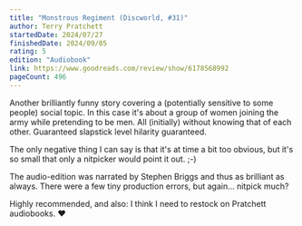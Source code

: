 ```yaml
---
title: "Monstrous Regiment (Discworld, #31)"
author: Terry Pratchett
startedDate: 2024/07/27
finishedDate: 2024/09/05
rating: 5
edition: "Audiobook"
link: https://www.goodreads.com/review/show/6178568992
pageCount: 496
---
```

Another brilliantly funny story covering a (potentially sensitive to some people) social topic. In this case it's about a group of women joining the army while pretending to be men. All (initially) without knowing that of each other. Guaranteed slapstick level hilarity guaranteed.

The only negative thing I can say is that it's at time a bit too obvious, but it's so small that only a nitpicker would point it out. ;-)

The audio-edition was narrated by Stephen Briggs and thus as brilliant as always. There were a few tiny production errors, but again... nitpick much? 

Highly recommended, and also: I think I need to restock on Pratchett audiobooks. ❤️